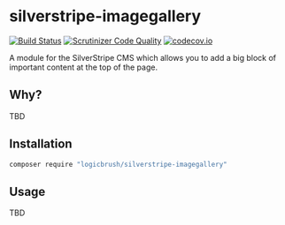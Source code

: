 # silverstripe-imagegallery

[![Build Status](https://travis-ci.org/logicbrush/silverstripe-imagegallery.svg?branch=master)](https://travis-ci.org/logicbrush/silverstripe-imagegallery)
[![Scrutinizer Code Quality](https://scrutinizer-ci.com/g/logicbrush/silverstripe-imagegallery/badges/quality-score.png?b=master)](https://scrutinizer-ci.com/g/logicbrush/silverstripe-imagegallery/?branch=master)
[![codecov.io](https://codecov.io/github/logicbrush/silverstripe-imagegallery/coverage.svg?branch=master)](https://codecov.io/github/logicbrush/silverstripe-imagegallery?branch=master)

A module for the SilverStripe CMS which allows you to add a big block of important content at the top of the page.

## Why?

TBD

## Installation

```sh
composer require "logicbrush/silverstripe-imagegallery"
```

## Usage

TBD
